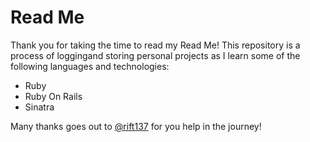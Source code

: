 # Read Me

Thank you for taking the time to read my Read Me! This repository is a process of loggingand storing personal projects as I learn some of the following languages and technologies:

* Ruby
* Ruby On Rails
* Sinatra


Many thanks goes out to [@rift137](https://github.com/rift137) for you help in the journey!